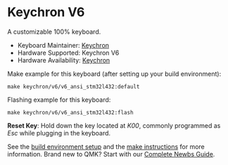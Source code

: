 # Keychron V6

A customizable 100% keyboard.

* Keyboard Maintainer: [Keychron](https://github.com/keychron)
* Hardware Supported: Keychron V6
* Hardware Availability: [Keychron](https://www.keychron.com)

Make example for this keyboard (after setting up your build environment):

```base
make keychron/v6/v6_ansi_stm32l432:default
```

Flashing example for this keyboard:

```base
make keychron/v6/v6_ansi_stm32l432:flash
```

**Reset Key**: Hold down the key located at *K00*, commonly programmed as *Esc* while plugging in the keyboard.

See the [build environment setup](https://docs.qmk.fm/#/getting_started_build_tools) and the [make instructions](https://docs.qmk.fm/#/getting_started_make_guide) for more information. Brand new to QMK? Start with our [Complete Newbs Guide](https://docs.qmk.fm/#/newbs).

